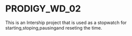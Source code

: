 # PRODIGY_WD_02
This is an Intership project that is used as a stopwatch for starting,stoping,pausingand reseting the time.

